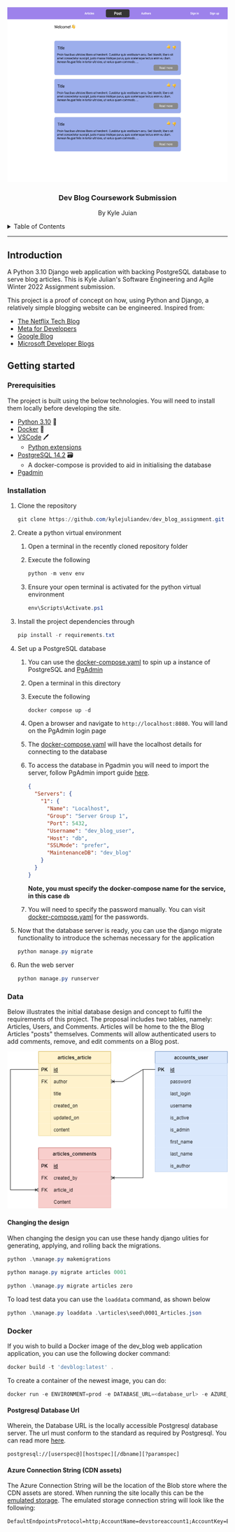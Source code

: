 <div id="top"></div>

<div align="center">
 <a href="https://github.com/kylejuliandev/dev_blog_assignment">
    <img src="images/site-preview.png" alt="Logo" width="600" height="400">
  </a>
  <h3 align="center">Dev Blog Coursework Submission</h3>
  <p align="center">
    By Kyle Juian
  </p>
</div>

<details>
  <summary>Table of Contents</summary>
  <ol>
    <li><a href="#introduction">About The Project</a></li>
    <li>
      <a href="#getting-started">Getting Started</a>
      <ul>
        <li><a href="#prerequisites">Prerequisites</a></li>
        <li><a href="#installation">Installation</a></li>
        <li><a href="#data">Data</a></li>
      </ul>
    </li>
  </ol>
</details>

___

## Introduction

A Python 3.10 Django web application with backing PostgreSQL database to serve blog articles. This is Kyle Julian's Software Engineering and Agile Winter 2022 Assignment submission.

This project is a proof of concept on how, using Python and Django, a relatively simple blogging website can be engineered. Inspired from:

* [The Netflix Tech Blog](https://netflixtechblog.com/)
* [Meta for Developers](https://developers.facebook.com/blog)
* [Google Blog](https://developers.googleblog.com/)
* [Microsoft Developer Blogs](https://devblogs.microsoft.com/)

## Getting started

### Prerequisities

The project is built using the below technologies. You will need to install them locally before developing the site.

* [Python 3.10](https://www.python.org/downloads/release/python-3100/) 🐍
* [Docker](https://www.docker.com/products/docker-desktop) 🐳
* [VSCode](https://code.visualstudio.com/) 🖊
  * [Python extensions](https://marketplace.visualstudio.com/items?itemName=ms-python.python)
* [PostgreSQL 14.2](https://www.postgresql.org/) 🗃
  * A docker-compose is provided to aid in initialising the database
* [Pgadmin](https://www.pgadmin.org/)

### Installation

1. Clone the repository

    ```ps1
    git clone https://github.com/kylejuliandev/dev_blog_assignment.git
    ```

1. Create a python virtual environment

    1. Open a terminal in the recently cloned repository folder

    1. Execute the following

        ```ps1
        python -m venv env
        ```

    1. Ensure your open terminal is activated for the python virtual environment

        ```ps1
        env\Scripts\Activate.ps1
        ```

1. Install the project dependencies through

    ```ps1
    pip install -r requirements.txt
    ```

1. Set up a PostgreSQL database

    1. You can use the [docker-compose.yaml](data/docker-compose.yaml) to spin up a instance of PostgreSQL and [PgAdmin](https://www.pgadmin.org/)

    1. Open a terminal in this directory

    1. Execute the following

       ```ps1
       docker compose up -d
       ```

    1. Open a browser and navigate to `http://localhost:8080`. You will land on the PgAdmin login page

    1. The [docker-compose.yaml](data/docker-compose.yaml) will have the localhost details for connecting to the database

    1. To access the database in Pgadmin you will need to import the server, follow PgAdmin import guide [here](https://www.pgadmin.org/docs/pgadmin4/latest/import_export_servers.html).

        ```json
        {
          "Servers": {
            "1": {
              "Name": "Localhost",
              "Group": "Server Group 1",
              "Port": 5432,
              "Username": "dev_blog_user",
              "Host": "db",
              "SSLMode": "prefer",
              "MaintenanceDB": "dev_blog"
            }
          }
        }
        ```

        **Note, you must specify the docker-compose name for the service, in this case `db`**

    1. You will need to specify the password manually. You can visit [docker-compose.yaml](data/docker-compose.yaml) for the passwords.

1. Now that the database server is ready, you can use the django migrate functionality to introduce the schemas necessary for the application

    ```ps1
    python manage.py migrate
    ```

1. Run the web server

    ```ps1
    python manage.py runserver
    ```

### Data

Below illustrates the initial database design and concept to fulfil the requirements of this project. The proposal includes two tables, namely: Articles, Users, and Comments. Articles will be home to the the Blog Articles "posts" themselves. Comments will allow authenticated users to add comments, remove, and edit comments on a Blog post.

![Initial Database Design](images/database-design.png)

#### Changing the design

When changing the design you can use these handy django ulities for generating, applying, and rolling back the migrations.

```ps1
python .\manage.py makemigrations
```

```ps1
python manage.py migrate articles 0001
```

```ps1
python .\manage.py migrate articles zero
```

To load test data you can use the `loaddata` command, as shown below

```ps1
python .\manage.py loaddata .\articles\seed\0001_Articles.json
```

### Docker

If you wish to build a Docker image of the dev_blog web application application, you can use the following docker command:

```ps1
docker build -t 'devblog:latest' .
```

To create a container of the newest image, you can do:

```ps1
docker run -e ENVIRONMENT=prod -e DATABASE_URL=<database_url> -e AZURE_CONNECTION_STRING=<azure_connection_string> -e DJANGO_SECRET_KEY=<django_secret_key> -p 8000:8000 devblog
```

#### Postgresql Database Url

Wherein, the Database URL is the locally accessible Postgresql database server. The url must conform to the standard as required by Postgresql. You can read more [here](https://www.postgresql.org/docs/current/libpq-connect.html#LIBPQ-CONNSTRING).

```txt
postgresql://[userspec@][hostspec][/dbname][?paramspec]
```

#### Azure Connection String (CDN assets)

The Azure Connection String will be the location of the Blob store where the CDN assets are stored. When running the site locally this can be the [emulated storage](https://docs.microsoft.com/en-us/azure/storage/common/storage-use-azurite?tabs=visual-studio). The emulated storage connection string will look like the following:

```txt
DefaultEndpointsProtocol=http;AccountName=devstoreaccount1;AccountKey=Eby8vdM02xNOcqFlqUwJPLlmEtlCDXJ1OUzFT50uSRZ6IFsuFq2UVErCz4I6tq/K1SZFPTOtr/KBHBeksoGMGw==;BlobEndpoint=http://127.0.0.1:10000/devstoreaccount1;QueueEndpoint=http://127.0.0.1:10001/devstoreaccount1;
```
